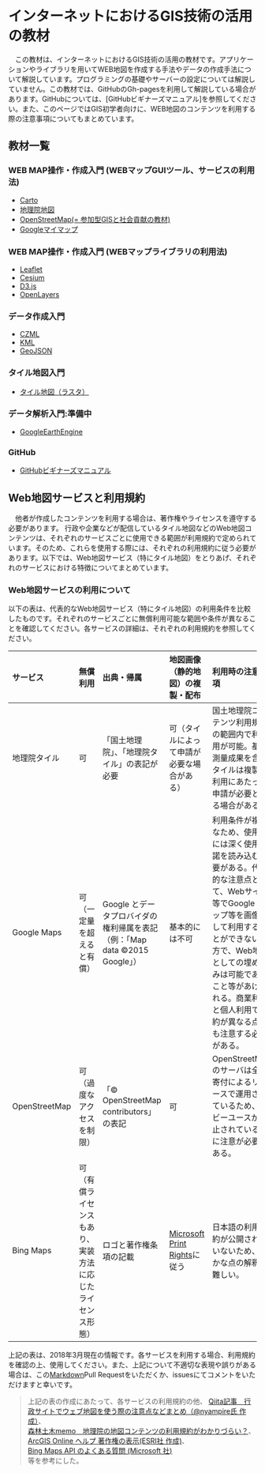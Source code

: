 # インターネットにおけるGIS技術の活用の教材
　この教材は、インターネットにおけるGIS技術の活用の教材です。アプリケーションやライブラリを用いてWEB地図を作成する手法やデータの作成手法について解説しています。プログラミングの基礎やサーバーの設定については解説していません。この教材では、GitHubのGh-pagesを利用して解説している場合があります。GitHubについては、[GitHubビギナーズマニュアル]を参照してください。また、このページではGIS初学者向けに、WEB地図のコンテンツを利用する際の注意事項についてもまとめています。

## 教材一覧

### WEB MAP操作・作成入門 (WEBマップGUIツール、サービスの利用法)
- [Carto](./CartoDB/Carto.md#Carto)
- [地理院地図](./地理院地図/地理院地図.md)
- [OpenStreetMap(= 参加型GISと社会貢献の教材)](../26_参加型GISと社会貢献/26_参加型GISと社会貢献.md)
- [Googleマイマップ](./Googleマイマップ/Googleマイマップ.md)

### WEB MAP操作・作成入門 (WEBマップライブラリの利用法)
- [Leaflet](./Leaflet/Leaflet.md)
- [Cesium](./Cesium/Cesium.md)
- [D3.js](./D3.js/D3.js.md)
- [OpenLayers](./OpenLayers/OpenLayers.md)

### データ作成入門
- [CZML](./CZML/CZML.md)
- [KML](./KML/KML.md)
- [GeoJSON](./GeoJSON/GeoJSON.md)

### タイル地図入門
- [タイル地図（ラスタ）](./rastertile/rastertile.md)

### データ解析入門:準備中
- [GoogleEarthEngine](#)

### GitHub
- [GitHubビギナーズマニュアル](./GitHubビギナーズマニュアル/GitHubビギナーズマニュアル.md)

## Web地図サービスと利用規約
　他者が作成したコンテンツを利用する場合は、著作権やライセンスを遵守する必要があります。
行政や企業などが配信しているタイル地図などのWeb地図コンテンツは、それぞれのサービスごとに使用できる範囲が利用規約で定められています。そのため、これらを使用する際には、それぞれの利用規約に従う必要があります。以下では、Web地図サービス（特にタイル地図）をとりあげ、それぞれのサービスにおける特徴についてまとめています。

### Web地図サービスの利用について
以下の表は、代表的なWeb地図サービス（特にタイル地図）の利用条件を比較したものです。それぞれのサービスごとに無償利用可能な範囲や条件が異なることを確認してください。各サービスの詳細は、それぞれの利用規約を参照してください。

|サービス|無償利用|出典・帰属|地図画像（静的地図）の複製・配布|利用時の注意事項|詳細(URL)|
|:---|:---|:---|:---|:---|:---|
|地理院タイル|可|「国土地理院」、「地理院タイル」の表記が必要|可（タイルによって申請が必要な場合がある）|国土地理院コンテンツ利用規約の範囲内で利活用が可能。基本測量成果を含むタイルは複製、利用にあたって申請が必要となる場合がある。|[地理院タイルのご利用について](https://maps.gsi.go.jp/help/use.html)|
|Google Maps|可（一定量を超えると有償）|Google とデータプロバイダの権利帰属を表記（例：「Map data ©2015 Google」）|基本的には不可|利用条件が複雑なため、使用時には深く使用許諾を読み込む必要がある。代表的な注意点として、Webサイト等でGoogle マップ等を画像として利用することができない一方で、Web地図としての埋め込みは可能であること等があげられる。商業利用と個人利用で制約が異なる点にも注意する必要がある。|[Google マップ、Google Earth、ストリートビューの使用](https://www.google.co.jp/intl/ja/permissions/geoguidelines.html)|
|OpenStreetMap|可（過度なアクセスを制限）|「© OpenStreetMap contributors」の表記|可|OpenStreetMapのサーバは全て寄付によるリソースで運用されているため、ヘビーユースが禁止されている点に注意が必要である。|[JA:タイル利用規約](https://wiki.openstreetmap.org/wiki/JA:タイル利用規約)|
|Bing Maps|可（有償ライセンスもあり、実装方法に応じたライセンス形態）|ロゴと著作権条項の記載|[Microsoft Print Rights](https://www.microsoft.com/en-us/maps/product/print-rights)に従う|日本語の利用規約が公開されていないため、細かな点の解釈が難しい。|[Microsoft® Bing™ Maps Platform APIs' Terms Of Use](https://www.microsoft.com/en-us/maps/product)|


上記の表は、2018年3月現在の情報です。各サービスを利用する場合、利用規約を確認の上、使用してください。また、上記について不適切な表現や誤りがある場合は、この[Markdown](https://github.com/gis-oer/gis-oer/blob/master/GISオープン教材/インターネットの活用/rastertile/rastertile.md)Pull Requestをいただくか、issuesにてコメントをいただけますと幸いです。

> 上記の表の作成にあたって、各サービスの利用規約の他、
[Qiita記事　行政サイトでウェブ地図を使う際の注意点などまとめ（@nyampire氏 作成）](https://qiita.com/nyampire/items/5fd06107f25bc12a526f)、  
[森林土木memo　地理院の地図コンテンツの利用規約がわかりづらい？](http://koutochas.seesaa.net/article/422316884.html)、  
[ArcGIS Online ヘルプ 著作権の表示(ESRI社 作成)](http://doc.arcgis.com/ja/arcgis-online/reference/display-copyrights.htm)、  
[Bing Maps API のよくある質問 (Microsoft 社)](https://www.xlsoft.com/jp/products/bing_maps/faq.html)  
等を参考にした。
